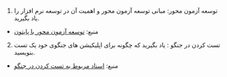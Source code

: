 1. توسعه آزمون محور: مبانی توسعه آزمون محور و اهمیت آن در توسعه نرم
افزار را یاد بگیرید.
- منبع: [توسعه آزمون محور با پایتون](https://www.obeythetestinggoat.com/)
2. تست کردن در جنگو : یاد بگیرید که چگونه برای اپلیکیشن های جنگوی خود یک تست بنویسید.
- منبع: [اسناد مربوط به تست کردن در جنگو](https://docs.djangoproject.com/en/stable/topics/testing/)
